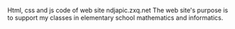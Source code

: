 Html, css and js code of web site ndjapic.zxq.net
The web site's purpose is to support my classes in elementary school mathematics and informatics.